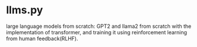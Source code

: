 # llms.py
large language models from scratch: GPT2 and llama2 from scratch with the implementation of transformer, and training it using reinforcement learning from human feedback(RLHF).
